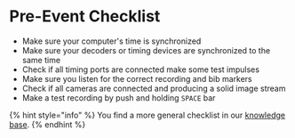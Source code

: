 # Pre-Event Checklist

* Make sure your computer's time is synchronized
* Make sure your decoders or timing devices are synchronized to the same time
* Check if all timing ports are connected make some test impulses
* Make sure you listen for the correct recording and bib markers
* Check if all cameras are connected and producing a solid image stream
* Make a test recording by push and holding `SPACE` bar



{% hint style="info" %}
You find a more general checklist in our [knowledge base](https://app.gitbook.com/o/P2Yz9oY0e4D2ozOiFixe/s/C67Cb6MMW0kgkxqRVkiH/).
{% endhint %}
